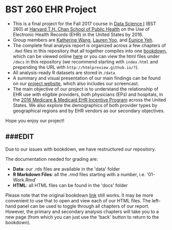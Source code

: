 # BST 260 EHR Project
- This is a final project for the Fall 2017 course in [Data Science I](http://datasciencelabs.github.io/) (BST 260) at [Harvard T.H. Chan School of Public Health](https://www.hsph.harvard.edu/) on the Use of Electronic Health Records (EHR) in the United States by 2016.
- Group members are [Katherine Wang](https://github.com/katwang/), [Lauren Yoo](https://github.com/jmybhm), and [Eunice Yeh](https://github.com/euniceyeh/).
- The complete final analysis report is organized across a few chapters of `.Rmd` files in this repository that all together compiles into one [bookdown](https://bookdown.org/yihui/bookdown/), which can be viewed online [here](https://euniceyeh.github.io/EHR-Project/) or you can view the html files under `/docs` in this repository (we recommend starting with `index.html` and prepending the URL with `http://htmlpreview.github.io/?`).
- All analysis-ready R datasets are stored in `/data`.
- A summary and visual presentation of our main findings can be found on our [project website](https://katwang.github.io/BST-260-Final-Project-Site/), which also includes our screencast.
- The main objective of our project is to understand the relationship of EHR use with eligible providers, both physicians (EPs) and hospitals, in the [2016 Medicare & Medicaid EHR Incentive Program](https://www.cms.gov/Regulations-and-Guidance/Legislation/EHRIncentivePrograms/2016ProgramRequirements.html) across the United States. We also explore the demographics of both provider types by geographical regions and by EHR vendors as our secondary objectives.

Hope you enjoy our project!


###EDIT
------------

Due to our issues with bookdown, we have restructured our repository.

The documentation needed for grading are:
- **Data**: our .rds files are available in the 'data' folder
- **R Markdown Files**: all the .rmd files starting with a number, i.e. '01-Work.Rmd'
- **HTML**: all HTML files can be found in the 'docs' folder

Please note that the original bookdown [link](https://euniceyeh.github.io/EHR-Project/data.html#eligible-hospitals-hosp) still works. It may be more convenient to use that to open and view each of our HTML files. The left-hand panel can be used to toggle through all chapters of our report. However, the primary and secondary analysis chapters will take you to a new page (from which you can just use the 'back' button to return to the bookdown).
